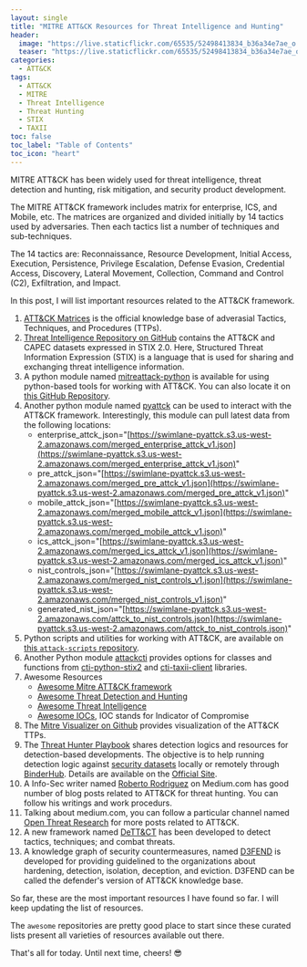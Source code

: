 ```yaml
---
layout: single
title: "MITRE ATT&CK Resources for Threat Intelligence and Hunting"
header:
  image: "https://live.staticflickr.com/65535/52498413834_b36a34e7ae_o.png"
  teaser: "https://live.staticflickr.com/65535/52498413834_b36a34e7ae_o.png"
categories:
  - ATT&CK
tags:
  - ATT&CK
  - MITRE
  - Threat Intelligence
  - Threat Hunting
  - STIX
  - TAXII
toc: false
toc_label: "Table of Contents"
toc_icon: "heart"
---
```



MITRE ATT&CK has been widely used for threat intelligence, threat detection and hunting, risk mitigation, and security product development.

The MITRE ATT&CK framework includes matrix for enterprise, ICS, and Mobile, etc. The matrices are organized and divided initially by $14$ tactics used by adversaries. Then each tactics list a number of techniques and sub-techniques.

The $14$ tactics are: Reconnaissance, Resource Development, Initial Access, Execution, Persistence, Privilege Escalation, Defense Evasion, Credential Access, Discovery, Lateral Movement, Collection, Command and Control (C2), Exfiltration, and Impact.

In this post, I will list important resources related to the ATT&CK framework.

1. [ATT&CK Matrices](https://attack.mitre.org/matrices/enterprise/) is the official knowledge base of adverasial Tactics, Techniques, and Procedures (TTPs).
2. [Threat Intelligence Repository on GitHub](https://github.com/mitre/cti) contains the ATT&CK and CAPEC datasets expressed in STIX 2.0. Here, Structured Threat Information Expression (STIX) is a language that is used for sharing and exchanging threat intelligence information.
3. A python module named [mitreattack-python](https://pypi.org/project/mitreattack-python/1.2.0/) is available for using python-based tools for working with ATT&CK. You can also locate it on [this GitHub Repository](https://github.com/mitre-attack/mitreattack-python).
4. Another python module named [pyattck](https://pypi.org/project/pyattck/) can be used to interact with the ATT&CK framework. Interestingly, this module can pull latest data from the following locations:
	-   enterprise_attck_json="[https://swimlane-pyattck.s3.us-west-2.amazonaws.com/merged_enterprise_attck_v1.json](https://swimlane-pyattck.s3.us-west-2.amazonaws.com/merged_enterprise_attck_v1.json)"
	-   pre_attck_json="[https://swimlane-pyattck.s3.us-west-2.amazonaws.com/merged_pre_attck_v1.json](https://swimlane-pyattck.s3.us-west-2.amazonaws.com/merged_pre_attck_v1.json)"
	-   mobile_attck_json="[https://swimlane-pyattck.s3.us-west-2.amazonaws.com/merged_mobile_attck_v1.json](https://swimlane-pyattck.s3.us-west-2.amazonaws.com/merged_mobile_attck_v1.json)"
	-   ics_attck_json="[https://swimlane-pyattck.s3.us-west-2.amazonaws.com/merged_ics_attck_v1.json](https://swimlane-pyattck.s3.us-west-2.amazonaws.com/merged_ics_attck_v1.json)"
	-   nist_controls_json="[https://swimlane-pyattck.s3.us-west-2.amazonaws.com/merged_nist_controls_v1.json](https://swimlane-pyattck.s3.us-west-2.amazonaws.com/merged_nist_controls_v1.json)"
	-   generated_nist_json="[https://swimlane-pyattck.s3.us-west-2.amazonaws.com/attck_to_nist_controls.json](https://swimlane-pyattck.s3.us-west-2.amazonaws.com/attck_to_nist_controls.json)"
5. Python scripts and utilities for working with ATT&CK, are available on [this `attack-scripts` repository](https://github.com/mitre-attack/attack-scripts).
6. Another Python module [attackcti](https://github.com/mitre-attack/mitreattack-python) provides options for classes and functions from [cti-python-stix2](https://github.com/oasis-open/cti-python-stix2) and [cti-taxii-client](https://github.com/oasis-open/cti-taxii-client) libraries.
7. Awesome Resources
	- [Awesome Mitre ATT&CK framework](https://github.com/infosecn1nja/awesome-mitre-attack) 
	- [Awesome Threat Detection and Hunting](https://github.com/0x4D31/awesome-threat-detection)
	- [Awesome Threat Intelligence](https://github.com/hslatman/awesome-threat-intelligence)
	- [Awesome IOCs](https://github.com/sroberts/awesome-iocs), IOC stands for Indicator of Compromise
8. The [Mitre Visualizer on Github](https://github.com/qeeqbox/mitre-visualizer) provides visualization of the ATT&CK TTPs.
9. The [Threat Hunter Playbook](https://github.com/OTRF/ThreatHunter-Playbook) shares detection logics and resources for detection-based developments. The objective is to help running detection logic against [security datasets](https://securitydatasets.com/) locally or remotely through [BinderHub](https://mybinder.readthedocs.io/en/latest/index.html). Details are available on the [Official Site](https://threathunterplaybook.com/intro.html).
10. A Info-Sec writer named [Roberto Rodriguez](https://medium.com/@cyb3rward0g) on Medium.com has good number of blog posts related to ATT&CK for threat hunting. You can follow his writings and work procedurs.
11. Talking about medium.com, you can follow a particular channel named [Open Threat Research](https://medium.com/threat-hunters-forge) for more posts related to ATT&CK. 
12. A new framework named [DeTT&CT](https://github.com/rabobank-cdc/DeTTECT) has been developed to detect tactics, techniques; and combat threats.
13. A knowledge graph of security countermeasures, named [D3FEND](https://d3fend.mitre.org/) is developed for providing guidelined to the organizations about hardening, detection, isolation, deception, and eviction. D3FEND can be called the defender's version of ATT&CK knowledge base.


So far, these are the most important resources I have found so far. I will keep updating the list of resources. 

The `awesome` repositories are pretty good place to start since these curated lists present all varieties of resources available out there.

That's all for today. Until next time, cheers! :sunglasses: 
<!--stackedit_data:
eyJoaXN0b3J5IjpbMTE4OTc2MjY4NF19
-->